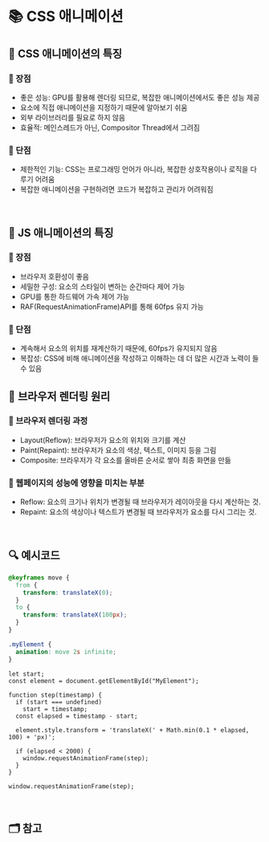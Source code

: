 # 📚 CSS 애니메이션

## 📖 CSS 애니메이션의 특징

### 📍 장점

- 좋은 성능: GPU를 활용해 렌더링 되므로, 복잡한 애니메이션에서도 좋은 성능 제공
- 요소에 직접 애니메이션을 지정하기 때문에 알아보기 쉬움
- 외부 라이브러리를 필요로 하지 않음
- 효율적: 메인스레드가 아닌, Compositor Thread에서 그려짐

### 📍 단점

- 제한적인 기능: CSS는 프로그래밍 언어가 아니라, 복잡한 상호작용이나 로직을 다루기 어려움
- 복잡한 애니메이션을 구현하려면 코드가 복잡하고 관리가 어려워짐

</br>

## 📖 JS 애니메이션의 특징

### 📍 장점

- 브라우저 호환성이 좋음
- 세밀한 구성: 요소의 스타일이 변하는 순간마다 제어 가능
- GPU를 통한 하드웨어 가속 제어 가능
- RAF(RequestAnimationFrame)API를 통해 60fps 유지 가능

### 📍 단점

- 계속해서 요소의 위치를 재계산하기 때문에, 60fps가 유지되지 않음
- 복잡성: CSS에 비해 애니메이션을 작성하고 이해하는 데 더 많은 시간과 노력이 들 수 있음
  </br>

## 📖 브라우저 렌더링 원리

### 📍 브라우저 렌더링 과정

- Layout(Reflow): 브라우저가 요소의 위치와 크기를 계산
- Paint(Repaint): 브라우저가 요소의 색상, 텍스트, 이미지 등을 그림
- Composite: 브라우저가 각 요소를 올바른 순서로 쌓아 최종 화면을 만듦

### 📍 웹페이지의 성능에 영향을 미치는 부분

- Reflow: 요소의 크기나 위치가 변경될 때 브라우저가 레이아웃을 다시 계산하는 것.
- Repaint: 요소의 색상이나 텍스트가 변경될 때 브라우저가 요소를 다시 그리는 것.

</br>

## 🔍 예시코드

```CSS
@keyframes move {
  from {
    transform: translateX(0);
  }
  to {
    transform: translateX(100px);
  }
}

.myElement {
  animation: move 2s infinite;
}
```

```JS
let start;
const element = document.getElementById("MyElement");

function step(timestamp) {
  if (start === undefined)
    start = timestamp;
  const elapsed = timestamp - start;

  element.style.transform = 'translateX(' + Math.min(0.1 * elapsed, 100) + 'px)';

  if (elapsed < 2000) {
    window.requestAnimationFrame(step);
  }
}

window.requestAnimationFrame(step);
```

</br>

## 🗂️ 참고

